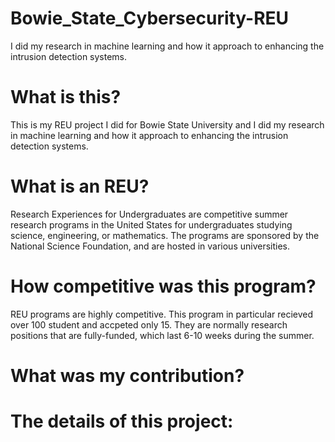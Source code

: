 # Bowie_State_Cybersecurity-REU
I did my research in machine learning and how it approach to enhancing the intrusion detection systems.
# What is this?
This is my REU project I did for Bowie State University and I did my research in machine learning and how it approach to enhancing the intrusion detection systems.

# What is an REU?
Research Experiences for Undergraduates are competitive summer research programs in the United States for undergraduates studying science, engineering, or mathematics. The programs are sponsored by the National Science Foundation, and are hosted in various universities.

# How competitive was this program? 
REU programs are highly competitive. This program in particular recieved over 100 student and accpeted only 15. They are normally research positions that are fully-funded, which last 6-10 weeks during the summer.

# What was my contribution?


# The details of this project:
